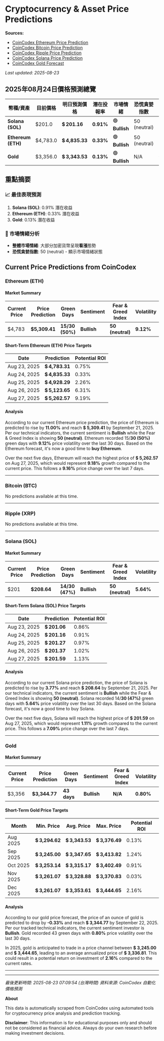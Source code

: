 # Cryptocurrency & Asset Price Predictions

**Sources:** 
- [CoinCodex Ethereum Price Prediction](https://coincodex.com/crypto/ethereum/price-prediction/)
- [CoinCodex Bitcoin Price Prediction](https://coincodex.com/crypto/bitcoin/price-prediction/)
- [CoinCodex Ripple Price Prediction](https://coincodex.com/crypto/ripple/price-prediction/)
- [CoinCodex Solana Price Prediction](https://coincodex.com/crypto/solana/price-prediction/)
- [CoinCodex Gold Forecast](https://coincodex.com/precious-metal/gold/forecast/)

*Last updated: 2025-08-23*

## 2025年08月24日價格預測總覽

| 幣種/資產 | 目前價格 | 明日預測價格 | 潛在投報率 | 市場情緒 | 恐慌貪婪指數 | 波動率 |
|---------|---------|-------------|-----------|----------|------------|--------|
| **Solana (SOL)** | $201.0 | **$ 201.16** | **0.91%** | 🟢 **Bullish** | 50 (neutral) | 5.64% |
| **Ethereum (ETH)** | $4,783.0 | **$ 4,835.33** | **0.33%** | 🟢 **Bullish** | 50 (neutral) | 9.12% |
| **Gold** | $3,356.0 | **$ 3,343.53** | **0.13%** | 🟢 **Bullish** | N/A | 0.80% |

## 重點摘要

### 📈 最佳表現預測
1. **Solana (SOL)**: 0.91% 潛在收益
2. **Ethereum (ETH)**: 0.33% 潛在收益
3. **Gold**: 0.13% 潛在收益

### 🎯 市場情緒分析
- **整體市場情緒**: 大部分加密貨幣呈現**看漲**態勢
- **恐慌貪婪指數**: 50 (neutral) - 顯示市場情緒狀態





## Current Price Predictions from CoinCodex

### Ethereum (ETH)

#### Market Summary
| Current Price | Price Prediction | Green Days | Sentiment | Fear & Greed Index | Volatility |
|---------------|------------------|------------|-----------|-------------------|------------|
| $4,783 | **$5,309.41** | **15/30 (50%)** | **Bullish** | **50 (neutral)** | **9.12%** |

#### Short-Term Ethereum (ETH) Price Targets
| Date | Prediction | Potential ROI |
| -----| -----------| --------------|
| Aug 23, 2025 | **$ 4,783.31** | 0.75% |
| Aug 24, 2025 | **$ 4,835.33** | 0.33% |
| Aug 25, 2025 | **$ 4,928.29** | 2.26% |
| Aug 26, 2025 | **$ 5,123.65** | 6.31% |
| Aug 27, 2025 | **$ 5,262.57** | 9.19% |

#### Analysis
According to our current Ethereum price prediction, the price of Ethereum is predicted to rise by **11.00%** and reach **$ 5,309.41** by September 21, 2025. Per our technical indicators, the current sentiment is **Bullish** while the Fear & Greed Index is showing **50 (neutral)**. Ethereum recorded 15/**30 (50%)** green days with **9.12%** price volatility over the last 30 days. Based on the Ethereum forecast, it's now a good time to **buy Ethereum**.

Over the next five days, Ethereum will reach the highest price of **$ 5,262.57** on Aug 27, 2025, which would represent **9.18%** growth compared to the current price. This follows a **9.16%** price change over the last 7 days.

---

### Bitcoin (BTC)

No predictions available at this time.

---

### Ripple (XRP)

No predictions available at this time.

---

### Solana (SOL)

#### Market Summary
| Current Price | Price Prediction | Green Days | Sentiment | Fear & Greed Index | Volatility |
|---------------|------------------|------------|-----------|-------------------|------------|
| $201 | **$208.64** | **14/30 (47%)** | **Bullish** | **50 (neutral)** | **5.64%** |

#### Short-Term Solana (SOL) Price Targets
| Date | Prediction | Potential ROI |
| -----| -----------| --------------|
| Aug 23, 2025 | **$ 201.06** | 0.86% |
| Aug 24, 2025 | **$ 201.16** | 0.91% |
| Aug 25, 2025 | **$ 201.27** | 0.97% |
| Aug 26, 2025 | **$ 201.37** | 1.02% |
| Aug 27, 2025 | **$ 201.59** | 1.13% |

#### Analysis
According to our current Solana price prediction, the price of Solana is predicted to rise by **3.77%** and reach **$ 208.64** by September 21, 2025. Per our technical indicators, the current sentiment is **Bullish** while the Fear & Greed Index is showing **50 (neutral)**. Solana recorded 14/**30 (47%)** green days with **5.64%** price volatility over the last 30 days. Based on the Solana forecast, it's now a good time to buy Solana.

Over the next five days, Solana will reach the highest price of **$ 201.59** on Aug 27, 2025, which would represent **1.11%** growth compared to the current price. This follows a **7.09%** price change over the last 7 days.

---

### Gold

#### Market Summary
| Current Price | Price Prediction | Green Days | Sentiment | Fear & Greed Index | Volatility |
|---------------|------------------|------------|-----------|-------------------|------------|
| $3,356 | **$3,344.77** | **43 days** | **Bullish** | **N/A** | **0.80%** |

#### Short-Term Gold Price Targets
| Month | Min. Price | Avg. Price | Max. Price | Potential ROI |
| ------| -----------| -----------| -----------| --------------|
| Aug 2025 | **$ 3,294.62** | **$ 3,343.53** | **$ 3,376.49** | 0.13% |
| Sep 2025 | **$ 3,245.00** | **$ 3,347.65** | **$ 3,413.82** | 1.24% |
| Oct 2025 | **$ 3,253.14** | **$ 3,315.17** | **$ 3,402.49** | 0.91% |
| Nov 2025 | **$ 3,261.07** | **$ 3,328.88** | **$ 3,370.83** | 0.03% |
| Dec 2025 | **$ 3,261.07** | **$ 3,353.61** | **$ 3,444.65** | 2.16% |

#### Analysis
According to our gold price forecast, the price of an ounce of gold is predicted to drop by **-0.33%** and reach **$ 3,344.77** by September 22, 2025. Per our tracked technical indicators, the current sentiment investor is **Bullish**. Gold recorded 43 green days with **0.80%** price volatility over the last 30 days.

In 2025, gold is anticipated to trade in a price channel between **$ 3,245.00** and **$ 3,444.65**, leading to an average annualized price of **$ 3,336.81**. This could result in a potential return on investment of **2.16%** compared to the current rates.

---

---

*最後更新時間: 2025-08-23 07:09:54 (台灣時間)*
*資料來源: CoinCodex 自動化價格預測*

**About**

This data is automatically scraped from CoinCodex using automated tools for cryptocurrency price analysis and prediction tracking.

**Disclaimer**: This information is for educational purposes only and should not be considered as financial advice. Always do your own research before making investment decisions.
